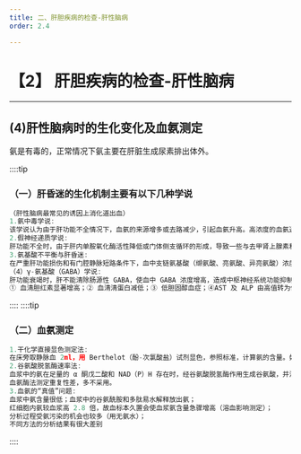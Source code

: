 ```yaml
---
title: 二、肝胆疾病的检查-肝性脑病
order: 2.4

---
```


# 【2】 肝胆疾病的检查-肝性脑病

<kaodian :text="'生物化学检验记忆卡'" />

<!-- ######  第十章 肝胆疾病的实验室检查

> 临床生化检验 -->

<beitiS/>

---

## (4)肝性脑病时的生化变化及血氨测定

<son :text="'生物化学检验记忆卡'" text1="(4)肝性脑病时的生化变化及血氨测定" :textOption="[['掌握','专业知识','专业实践能力'],['掌握','专业知识','专业实践能力'],['掌握','专业知识','专业实践能力']]" />

氨是有毒的，正常情况下氨主要在肝脏生成尿素排出体外。

::::tip

### （一）肝昏迷的生化机制主要有以下几种学说

```js
（肝性脑病最常见的诱因上消化道出血）
1.氨中毒学说:
该学说认为由于肝功能不全情况下，血氨的来源增多或去路减少，引起血氨升高。高浓度的血氨通过干扰脑组织的能量代谢，对神经细胞膜的抑制作用，以及对神经递质的影响从而出现脑功能障碍而导致昏迷。
2.假神经递质学说:
肝功能不全时，由于肝内单胺氧化酶活性降低或门体侧支循环的形成，导致一些与去甲肾上腺素和多巴胺极为相似的假性神经递质（生理效能较真性神经递质弱）如苯乙醇胺、羟苯乙醇胺在网状结构的神经突触部位堆积，使神经突触部位冲动的传递发生障碍，从而引起神经系统的功能障碍而导致昏迷。
3.氨基酸不平衡与肝昏迷:
在严重肝功能损伤和有门腔静脉短路条件下，血中支链氨基酸（缬氨酸、亮氨酸、异亮氨酸）浓度明显降低，芳香族氨基酸（苯丙氨酸、酪氨酸、色氨酸）明显增高，当大量芳香族氨基酸进入脑细胞，使假性神经递质生成增多，并抑制去甲肾上腺素合成，最终导致肝性昏迷。
（4）γ-氨基酸（GABA）学说:
肝功能衰竭时，肝不能清除肠源性 GABA，使血中 GABA 浓度增高，造成中枢神经系统功能抑制。肝昏迷（肝功能不全）的生物化学检测指标可有:
① 血清胆红素显著增高；② 血清清蛋白减低；③ 低胆固醇血症；④AST 及 ALP 由高值转为低值；⑤ 血尿素氮呈低值；⑥ 血糖降低；⑦ 凝血酶原时间延长；⑧ 血浆纤维蛋白原呈低值；⑨ 血氨增高；⑩ 血液 pH 增高，PCO2 降低（呼吸性碱中毒）等。
```

::::
::::tip

### （二）血氨测定

```js
1.干化学直接显色测定法:
在床旁取静脉血 2ml，用 Berthelot（酚-次氯酸盐）试剂显色，参照标准，计算氨的含量。如果严格掌握实验条件，本法分析结果能满足临床要求。
2.谷氨酸脱氢酶速率法:
血浆中的氨在足量的 α 酮戊二酸和 NAD（P）H 存在时，经谷氨酸脱氢酶作用生成谷氨酸，并消耗 NAD（P）H，NAD（P）H 的下降速率与血浆氨浓度成正比。可用硫酸铵做标准液。
血氨酶法测定重复性差，多不采用。
3.血氨的“真值”问题:
血浆中氨含量很低；血浆中的谷氨酰胺和多肽易水解释放出氨；
红细胞内氨较血浆高 2.8 倍，故血标本久置会使血浆氨含量急骤增高（溶血影响测定）；
分析过程受氨污染的机会也较多（用无氨水）；
不同方法的分析结果有很大差别
```

::::
